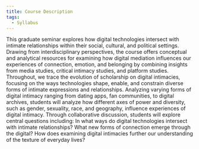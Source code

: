 ```yaml
---
title: Course Description
tags:
  - Syllabus
---
```


This graduate seminar explores how digital technologies intersect with intimate relationships within their social, cultural, and political settings. Drawing from interdisciplinary perspectives, the course offers conceptual and analytical resources for examining how digital mediation influences our experiences of connection, emotion, and belonging by combining insights from media studies, critical intimacy studies, and platform studies. Throughout, we trace the evolution of scholarship on digital intimacies, focusing on the ways technologies shape, enable, and constrain diverse forms of intimate expressions and relationships. Analyzing varying forms of digital intimacy ranging from dating apps, fan communities, to digital archives, students will analyze how different axes of power and diversity, such as gender, sexuality, race, and geography, influence experiences of digital intimacy. Through collaborative discussion, students will explore central questions including: In what ways do digital technologies intersect with intimate relationships? What new forms of connection emerge through the digital? How does examining digital intimacies further our understanding of the texture of everyday lives?